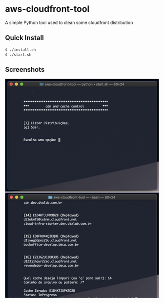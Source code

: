 # aws-cloudfront-tool
A simple Python tool used to clean some cloudfront distribution

Quick Install
-------------

```shell
$ ./install.sh
$ ./start.sh
```

Screenshots
-------------

![](https://github.com/guilhermevini/aws-cloudfront-tool/raw/master/img/001.png)
![](https://github.com/guilhermevini/aws-cloudfront-tool/raw/master/img/002.png)
